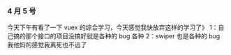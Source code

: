 ### 4 月 5 号

今天下午有看了一下 vuex 的综合学习，今天感觉我快放弃这样的学习了》
1：自己搞的那个接口的项目没搞好就是各种的 bug 各种
2：swiper 也是各种的 bug
我他妈的感觉我离死也不远了
